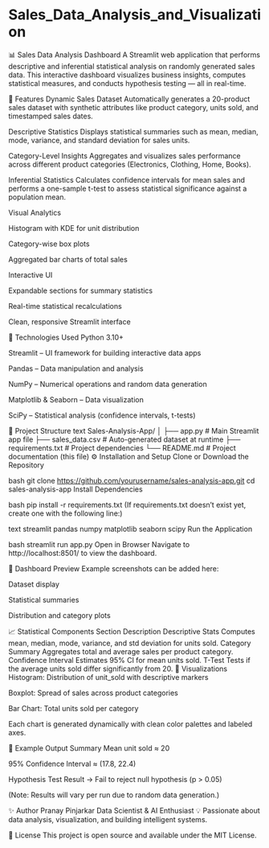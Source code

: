 # Sales_Data_Analysis_and_Visualization


📊 Sales Data Analysis Dashboard
A Streamlit web application that performs descriptive and inferential statistical analysis on randomly generated sales data. This interactive dashboard visualizes business insights, computes statistical measures, and conducts hypothesis testing — all in real-time.

🚀 Features
Dynamic Sales Dataset
Automatically generates a 20-product sales dataset with synthetic attributes like product category, units sold, and timestamped sales dates.

Descriptive Statistics
Displays statistical summaries such as mean, median, mode, variance, and standard deviation for sales units.

Category-Level Insights
Aggregates and visualizes sales performance across different product categories (Electronics, Clothing, Home, Books).

Inferential Statistics
Calculates confidence intervals for mean sales and performs a one-sample t-test to assess statistical significance against a population mean.

Visual Analytics

Histogram with KDE for unit distribution

Category-wise box plots

Aggregated bar charts of total sales

Interactive UI

Expandable sections for summary statistics

Real-time statistical recalculations

Clean, responsive Streamlit interface

🧠 Technologies Used
Python 3.10+

Streamlit – UI framework for building interactive data apps

Pandas – Data manipulation and analysis

NumPy – Numerical operations and random data generation

Matplotlib & Seaborn – Data visualization

SciPy – Statistical analysis (confidence intervals, t-tests)

📂 Project Structure
text
Sales-Analysis-App/
│
├── app.py                 # Main Streamlit app file
├── sales_data.csv         # Auto-generated dataset at runtime
├── requirements.txt       # Project dependencies
└── README.md              # Project documentation (this file)
⚙️ Installation and Setup
Clone or Download the Repository

bash
git clone https://github.com/yourusername/sales-analysis-app.git
cd sales-analysis-app
Install Dependencies

bash
pip install -r requirements.txt
(If requirements.txt doesn’t exist yet, create one with the following line:)

text
streamlit pandas numpy matplotlib seaborn scipy
Run the Application

bash
streamlit run app.py
Open in Browser
Navigate to http://localhost:8501/ to view the dashboard.

📸 Dashboard Preview
Example screenshots can be added here:

Dataset display

Statistical summaries

Distribution and category plots

📈 Statistical Components
Section	Description
Descriptive Stats	Computes mean, median, mode, variance, and std deviation for units sold.
Category Summary	Aggregates total and average sales per product category.
Confidence Interval	Estimates 95% CI for mean units sold.
T-Test	Tests if the average units sold differ significantly from 20.
🎨 Visualizations
Histogram: Distribution of unit_sold with descriptive markers

Boxplot: Spread of sales across product categories

Bar Chart: Total units sold per category

Each chart is generated dynamically with clean color palettes and labeled axes.

🧾 Example Output Summary
Mean unit sold ≈ 20

95% Confidence Interval ≈ (17.8, 22.4)

Hypothesis Test Result → Fail to reject null hypothesis (p > 0.05)

(Note: Results will vary per run due to random data generation.)

✨ Author
Pranay Pinjarkar
Data Scientist & AI Enthusiast
💡 Passionate about data analysis, visualization, and building intelligent systems.

📜 License
This project is open source and available under the MIT License.

